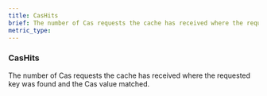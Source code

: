 ```yaml
---
title: CasHits
brief: The number of Cas requests the cache has received where the requested key was found and the Cas value matched.
metric_type:
---
```

### CasHits

The number of Cas requests the cache has received where the requested key was found and the Cas value matched.
